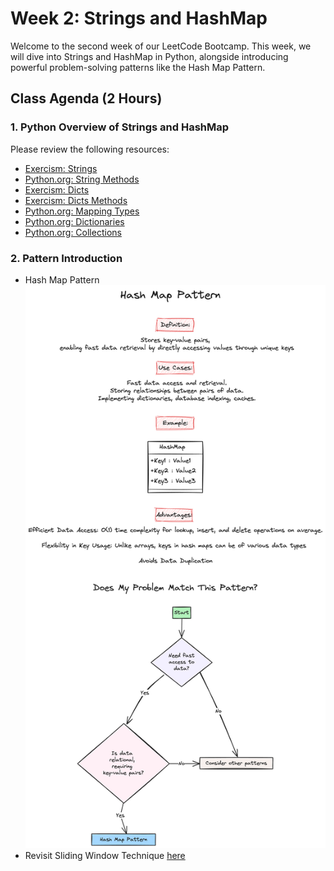 # Week 2: Strings and HashMap

Welcome to the second week of our LeetCode Bootcamp. This week, we will dive into Strings and HashMap in Python, alongside introducing powerful problem-solving patterns like the Hash Map Pattern.

## Class Agenda (2 Hours)

### 1. Python Overview of Strings and HashMap

Please review the following resources:

- [Exercism: Strings](https://exercism.org/tracks/python/concepts/strings)
- [Python.org: String Methods](https://docs.python.org/3/library/stdtypes.html#string-methods)
- [Exercism: Dicts](https://exercism.org/tracks/python/concepts/dicts)
- [Exercism: Dicts Methods](https://exercism.org/tracks/python/concepts/dict-methods)
- [Python.org: Mapping Types](https://docs.python.org/3/library/stdtypes.html#mapping-types-dict)
- [Python.org: Dictionaries](https://docs.python.org/3/tutorial/datastructures.html#dictionaries)
- [Python.org: Collections](https://docs.python.org/3/library/collections.html#)

 ### 2. Pattern Introduction

- Hash Map Pattern
![alt text](./HashMap.png)
- Revisit Sliding Window Technique
[here](./SlidingWindowApproach.png)
